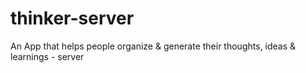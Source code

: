 # thinker-server
An App that helps people organize &amp; generate their thoughts, ideas &amp; learnings - server
